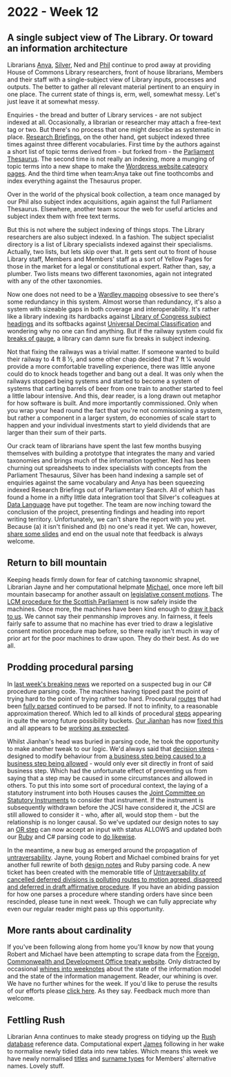 # 2022 - Week 12

## A single subject view of The Library. Or toward an information architecture

Librarians [Anya](https://twitter.com/bitten_), [Silver](https://twitter.com/silveroliver), Ned and [Phil](https://twitter.com/philbgorman) continue to prod away at providing House of Commons Library researchers, front of house librarians, Members and their staff with a single-subject view of Library inputs, processes and outputs. The better to gather all relevant material pertinent to an enquiry in one place. The current state of things is, erm, well, somewhat messy. Let's just leave it at somewhat messy.

Enquiries - the bread and butter of Library services - are not subject indexed at all. Occasionally, a librarian or researcher may attach a free-text tag or two. But there's no process that one might describe as systematic in place. [Research Briefings](https://researchbriefings.parliament.uk/), on the other hand, get subject indexed three times against three different vocabularies. First time by the authors against a short list of topic terms derived from - but forked from - the [Parliament Thesaurus](https://explore.data.parliament.uk/?endpoint=terms). The second time is not really an indexing, more a munging of topic terms into a new shape to make the [Wordpress website category pages](https://commonslibrary.parliament.uk/research/). And the third time when team:Anya take out fine toothcombs and index everything against the Thesaurus proper.

Over in the world of the physical book collection, a team once managed by our Phil also subject index acquisitions, again against the full Parliament Thesaurus. Elsewhere, another team scour the web for useful articles and subject index them with free text terms.

But this is not where the subject indexing of things stops. The Library researchers are also subject indexed. In a fashion. The subject specialist directory is a list of Library specialists indexed against their specialisms. Actually, two lists, but lets skip over that. It gets sent out to front of house Library staff, Members and Members' staff as a sort of Yellow Pages for those in the market for a legal or constitutional expert. Rather than, say, a plumber. Two lists means two different taxonomies, again not integrated with any of the other taxonomies.

Now one does not need to be a [Wardley mapping](https://en.wikipedia.org/wiki/Wardley_map) obsessive to see there's some redundancy in this system. Almost worse than redundancy, it's also a system with sizeable gaps in both coverage and interoperability.  It's rather like a library indexing its hardbacks against [Library of Congress subject headings](https://authorities.loc.gov/cgi-bin/Pwebrecon.cgi?DB=local&PAGE=First) and its softbacks against [Universal Decimal Classification](https://en.wikipedia.org/wiki/Universal_Decimal_Classification) and wondering why no one can find anything. But if the railway system could fix [breaks of gauge](https://en.wikipedia.org/wiki/Break_of_gauge), a library can damn sure fix breaks in subject indexing.

Not that fixing the railways was a trivial matter. If someone wanted to build their railway to 4 ft 8 1⁄2, and some other chap decided that 7 ft 1⁄4 would provide a more comfortable travelling experience, there was little anyone could do to knock heads together and bang out a deal. It was only when the railways stopped being systems and started to become a system of systems that carting barrels of beer from one train to another started to feel a little labour intensive. And this, dear reader, is a long drawn out metaphor for how software is built. And more importantly commissioned. Only when you wrap your head round the fact that you're not commissioning a system, but rather a component in a larger system, do economies of scale start to happen and your individual investments start to yield dividends that are larger than their sum of their parts.

Our crack team of librarians have spent the last few months busying themselves with building a prototype that integrates the many and varied taxonomies and brings much of the information together. Ned has been churning out spreadsheets to index specialists with concepts from the Parliament Thesaurus, Silver has been hand indexing a sample set of enquiries against the same vocabulary and Anya has been squeezing indexed Research Briefings out of Parliamentary Search. All of which has found a home in a nifty little data integration tool that Silver's colleagues at [Data Language](https://datalanguage.com/) have put together. The team are now inching toward the conclusion of the project, presenting findings and heading into report writing territory. Unfortunately, we can't share the report with you yet. Because (a) it isn't finished and (b) no one's read it yet. We can, however, [share some slides](https://docs.google.com/presentation/d/1i1kaZCFS1D3ngV0M86bqQxDBzAyapSaMbCPSNTTviqU/edit?usp=sharing) and end on the usual note that feedback is always welcome.

## Return to bill mountain

Keeping heads firmly down for fear of catching taxonomic shrapnel, Librarian Jayne and her computational helpmate [Michael](https://twitter.com/fantasticlife), once more left bill mountain basecamp for another assault on [legislative consent motions](https://en.wikipedia.org/wiki/Legislative_consent_motion). The [LCM procedure for the Scottish Parliament](https://ukparliament.github.io/ontologies/procedure/maps/legislation/primary/public-bills/components/devolved-legislature-consent/scottish-parliament/scottish-parliament-consent.pdf) is now safely inside the machines. Once more, the machines have been kind enough to [draw it back to us](https://ukparliament.github.io/ontologies/procedure/maps/legislation/primary/public-bills/components/devolved-legislature-consent/scottish-parliament/scottish-parliament-consent.svg). We cannot say their penmanship improves any. In fairness, it feels fairly safe to assume that no machine has ever tried to draw a legislative consent motion procedure map before, so there really isn't much in way of prior art for the poor machines to draw upon. They do their best. As do we all.

## Prodding procedural parsing

In [last week's breaking news](https://ukparliament.github.io/ontologies/meta/weeknotes/2022/11/#prodding-procedural-parsing) we reported on a suspected bug in our C# procedure parsing code. The machines having tipped past the point of trying hard to the point of trying rather too hard. Procedural [routes](https://ukparliament.github.io/ontologies/procedure/procedure-ontology.html#d4e164) that had been [fully parsed](https://ukparliament.github.io/ontologies/procedure/maps/meta/design-notes/#parse-passes) continued to be parsed. If not to infinity, to a reasonable approximation thereof. Which led to all kinds of procedural [steps](https://ukparliament.github.io/ontologies/procedure/procedure-ontology.html#d4e175) appearing in quite the wrong future possibility buckets. [Our Jianhan](https://twitter.com/jianhanzhu) has now [fixed this](https://trello.com/c/QVKp6GUK/285-bug-in-procedure-parsing-code) and all appears to be [working as expected](https://procedures.azurewebsites.net/WorkPackages/526/stepreport).

Whilst Jianhan's head was buried in parsing code, he took the opportunity to make another tweak to our logic. We'd always said that [decision steps](https://ukparliament.github.io/ontologies/procedure/maps/meta/design-notes/#decision-steps) - designed to modify behaviour from [a business step being caused to a business step being allowed](https://ukparliament.github.io/ontologies/procedure/maps/meta/design-notes/#potential-states-of-a-business-step) - would only ever sit directly in front of said business step. Which had the unfortunate effect of preventing us from saying that a step may be caused in some circumstances and allowed in others. To put this into some sort of procedural context, the laying of a statutory instrument into both Houses causes the [Joint Committee on Statutory Instruments](https://committees.parliament.uk/committee/148/statutory-instruments-joint-committee/) to consider that instrument. If the instrument is subsequently withdrawn before the JCSI have considered it, the JCSI are still allowed to consider it - who, after all, would stop them - but the relationship is no longer causal. So we've updated our design notes to say an [OR step](https://ukparliament.github.io/ontologies/procedure/maps/meta/design-notes/#or-steps) can now accept an input with status ALLOWS and updated both our [Ruby](https://parliamentary-procedures.herokuapp.com/meta/comments) and C# parsing code to [do likewise](https://trello.com/c/33VywVWo/286-change-the-behaviour-of-an-or-step-to-allow-an-input-with-status-allows).

In the meantime, a new bug as emerged around the propagation of [untraversability](https://ukparliament.github.io/ontologies/procedure/maps/meta/design-notes/#route-currentness-and-untraversability). Jayne, young Robert and Michael combined brains for yet another full rewrite of both [design notes](https://ukparliament.github.io/ontologies/procedure/maps/meta/design-notes/) and Ruby parsing code. A new ticket has been created with the memorable title of [Untraversability of cancelled deferred divisions is polluting routes to motion agreed, disagreed and deferred in draft affirmative procedure](https://trello.com/c/n7LVS0TI/281-untraversability-of-cancelled-deferred-divisions-is-polluting-routes-to-motion-agreed-disagreed-and-deferred-in-draft-affirmativ). If you have an abiding passion for how one parses a procedure where standing orders have since been rescinded, please tune in next week. Though we can fully appreciate why even our regular reader might pass up this opportunity.

## More rants about cardinality

If you've been following along from home you'll know by now that young Robert and Michael have been attempting to scrape data from the [Foreign, Commonwealth and Development Office treaty website](https://treaties.fcdo.gov.uk/responsive/app/consolidatedSearch/). Only distracted by occasional [whines into weeknotes](https://ukparliament.github.io/ontologies/meta/weeknotes/2022/11/#more-rants-about-cardinality) about the state of the information model and the state of the information management. Reader, our whining is over. We have no further whines for the week. If you'd like to peruse the results of our efforts please [click here](https://uk-treaties.herokuapp.com/). As they say. Feedback much more than welcome.

## Fettling Rush

Librarian Anna continues to make steady progress on tidying up the [Rush database](https://membersafter1832.historyofparliamentonline.org/) reference data. Computational expert [James](https://twitter.com/jamesjefferies) following in her wake to normalise newly tidied data into new tables. Which means this week we have newly normalised [titles](https://membersafter1832.historyofparliamentonline.org/honorifics) and  [surname types](https://membersafter1832.historyofparliamentonline.org/surname_types) for Members' alternative names. Lovely stuff.